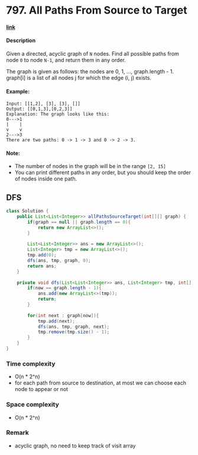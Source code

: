# 797. All Paths From Source to Target

#### [link](https://leetcode.com/problems/all-paths-from-source-to-target/)

#### Description
Given a directed, acyclic graph of `N` nodes.  Find all possible paths from node `0` to node `N-1`, and return them in any order.

The graph is given as follows:  the nodes are 0, 1, ..., graph.length - 1.  graph[i] is a list of all nodes j for which the edge (i, j) exists.

#### Example:
```
Input: [[1,2], [3], [3], []] 
Output: [[0,1,3],[0,2,3]] 
Explanation: The graph looks like this:
0--->1
|    |
v    v
2--->3
There are two paths: 0 -> 1 -> 3 and 0 -> 2 -> 3.
```

#### Note:
* The number of nodes in the graph will be in the range `[2, 15]`
* You can print different paths in any order, but you should keep the order of nodes inside one path.

## DFS
```java
class Solution {
    public List<List<Integer>> allPathsSourceTarget(int[][] graph) {
        if(graph == null || graph.length == 0){
            return new ArrayList<>();
        }
            
        List<List<Integer>> ans = new ArrayList<>();
        List<Integer> tmp = new ArrayList<>();
        tmp.add(0);
        dfs(ans, tmp, graph, 0);
        return ans;
    }
    
    private void dfs(List<List<Integer>> ans, List<Integer> tmp, int[][] graph, int now){
        if(now == graph.length - 1){
            ans.add(new ArrayList<>(tmp));
            return;
        }
        
        for(int next : graph[now]){
            tmp.add(next);
            dfs(ans, tmp, graph, next);
            tmp.remove(tmp.size() - 1);
        }
    }
}
```
### Time complexity
* O(n * 2^n)
* for each path from source to destination, at most we can choose each node to appear or not
### Space complexity
* O(n * 2^n)
### Remark
* acyclic graph, no need to keep track of visit array